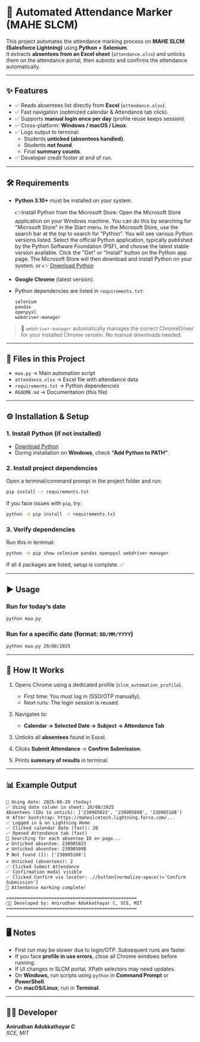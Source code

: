 # 📌 Automated Attendance Marker (MAHE SLCM)

This project automates the attendance marking process on **MAHE SLCM (Salesforce Lightning)** using **Python + Selenium**.  
It extracts **absentees from an Excel sheet** (`attendance.xlsx`) and unticks them on the attendance portal, then submits and confirms the attendance automatically.  

---

## ✨ Features
- ✅ Reads absentees list directly from **Excel** (`attendance.xlsx`).  
- ✅ Fast navigation (optimized calendar & Attendance tab click).  
- ✅ Supports **manual login once per day** (profile reuse keeps session).  
- ✅ Cross-platform: **Windows / macOS / Linux**.  
- ✅ Logs output to terminal:  
  - Students **unticked (absentees handled)**.  
  - Students **not found**.  
  - Final **summary counts**.  
- ✅ Developer credit footer at end of run.  

---

## 🛠 Requirements

- **Python 3.10+** must be installed on your system.  

  👉Install Python from the Microsoft Store:
Open the Microsoft Store application on your Windows machine. You can do this by searching for "Microsoft Store" in the Start menu.
In the Microsoft Store, use the search bar at the top to search for "Python".
You will see various Python versions listed. Select the official Python application, typically published by the Python Software Foundation (PSF), and choose the latest stable version available.
Click the "Get" or "Install" button on the Python app page. The Microsoft Store will then download and install Python on your system. 
                or
  👉 [Download Python](https://www.python.org/downloads/)

- **Google Chrome** (latest version).  

- Python dependencies are listed in `requirements.txt`:  
  ```
  selenium
  pandas
  openpyxl
  webdriver-manager
  ```

> 🔹 `webdriver-manager` automatically manages the correct ChromeDriver for your installed Chrome version. No manual downloads needed.  

---

## 📂 Files in this Project

- `maa.py` → Main automation script  
- `attendance.xlsx` → Excel file with attendance data  
- `requirements.txt` → Python dependencies  
- `README.md` → Documentation (this file)  

---

## ⚙️ Installation & Setup

### 1. Install Python (if not installed)
- [Download Python](https://www.python.org/downloads/)  
- During installation on **Windows**, check **“Add Python to PATH”**.  

### 2. Install project dependencies
Open a terminal/command prompt in the project folder and run:  
```bash
pip install -r requirements.txt
```

If you face issues with `pip`, try:
```bash
python -m pip install -r requirements.txt
```

### 3. Verify dependencies
Run this in terminal:  
```bash
python -m pip show selenium pandas openpyxl webdriver-manager
```
If all 4 packages are listed, setup is complete. ✅  

---

## ▶️ Usage

### Run for **today’s date**
```bash
python maa.py
```

### Run for a **specific date** (format: `DD/MM/YYYY`)
```bash
python maa.py 20/08/2025
```

---

## 🚀 How It Works

1. Opens Chrome using a dedicated profile (`slcm_automation_profile`).  
   - First time: You must log in (SSO/OTP manually).  
   - Next runs: The login session is reused.  

2. Navigates to:  
   - **Calendar → Selected Date → Subject → Attendance Tab**  

3. Unticks all **absentees** found in Excel.  

4. Clicks **Submit Attendance** → **Confirm Submission**.  

5. Prints **summary of results** in terminal.  

---

## 📊 Example Output
```
📅 Using date: 2025-08-20 (today)
✅ Using date column in sheet: 20/08/2025
Absentees (IDs to untick): ['230905023', '230905098', '230905108']
🌐 After bootstrap: https://maheslcmtech.lightning.force.com/...
✅ Logged in & on Lightning Home
✅ Clicked calendar date (fast): 20
✅ Opened Attendance tab (fast)
🔎 Searching for each absentee ID on page...
✔️ Unticked absentee: 230905023
✔️ Unticked absentee: 230905098
❓ Not found (1): ['230905108']
✔️ Unticked (absentees): 2
✅ Clicked Submit Attendance
✅ Confirmation modal visible
✅ Clicked Confirm via locator: .//button[normalize-space()='Confirm Submission']
🎉 Attendance marking complete!

=================================================
👨‍💻 Developed by: Anirudhan Adukkathayar C, SCE, MIT
=================================================
```

---

## 🖥️ Notes

- First run may be slower due to login/OTP. Subsequent runs are faster.  
- If you face **profile in use errors**, close all Chrome windows before running.  
- If UI changes in SLCM portal, XPath selectors may need updates.  
- On **Windows**, run scripts using `python` in **Command Prompt** or **PowerShell**.  
- On **macOS/Linux**, run in **Terminal**.  

---

## 👨‍💻 Developer

**Anirudhan Adukkathayar C**  
*SCE, MIT*  
